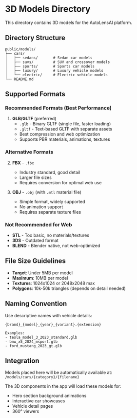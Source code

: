# 3D Models Directory

This directory contains 3D models for the AutoLensAI platform.

## Directory Structure

```
public/models/
├── cars/
│   ├── sedans/       # Sedan car models
│   ├── suvs/         # SUV and crossover models
│   ├── sports/       # Sports car models
│   ├── luxury/       # Luxury vehicle models
│   └── electric/     # Electric vehicle models
└── README.md
```

## Supported Formats

### Recommended Formats (Best Performance)
1. **GLB/GLTF** (preferred)
   - `.glb` - Binary GLTF (single file, faster loading)
   - `.gltf` - Text-based GLTF with separate assets
   - Best compression and web optimization
   - Supports PBR materials, animations, textures

### Alternative Formats
2. **FBX** - `.fbx`
   - Industry standard, good detail
   - Larger file sizes
   - Requires conversion for optimal web use

3. **OBJ** - `.obj` (with `.mtl` material file)
   - Simple format, widely supported
   - No animation support
   - Requires separate texture files

### Not Recommended for Web
- **STL** - Too basic, no materials/textures
- **3DS** - Outdated format
- **BLEND** - Blender native, not web-optimized

## File Size Guidelines

- **Target**: Under 5MB per model
- **Maximum**: 10MB per model
- **Textures**: 1024x1024 or 2048x2048 max
- **Polygons**: 10k-50k triangles (depends on detail needed)

## Naming Convention

Use descriptive names with vehicle details:
```
{brand}_{model}_{year}_{variant}.{extension}

Examples:
- tesla_model_3_2023_standard.glb
- bmw_x5_2024_msport.glb
- ford_mustang_2023_gt.glb
```

## Integration

Models placed here will be automatically available at:
`/models/cars/{category}/{filename}`

The 3D components in the app will load these models for:
- Hero section background animations
- Interactive car showcases
- Vehicle detail pages
- 360° viewers